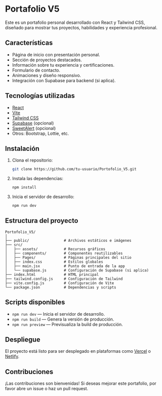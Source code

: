 # Portafolio V5

Este es un portafolio personal desarrollado con React y Tailwind CSS, diseñado para mostrar tus proyectos, habilidades y experiencia profesional.

## Características

- Página de inicio con presentación personal.
- Sección de proyectos destacados.
- Información sobre tu experiencia y certificaciones.
- Formulario de contacto.
- Animaciones y diseño responsivo.
- Integración con Supabase para backend (si aplica).

## Tecnologías utilizadas

- [React](https://reactjs.org/)
- [Vite](https://vitejs.dev/)
- [Tailwind CSS](https://tailwindcss.com/)
- [Supabase](https://supabase.com/) (opcional)
- [SweetAlert](https://sweetalert.js.org/) (opcional)
- Otros: Bootstrap, Lottie, etc.

## Instalación

1. Clona el repositorio:
   ```bash
   git clone https://github.com/tu-usuario/Portofolio_V5.git
   ```
2. Instala las dependencias:
   ```bash
   npm install
   ```
3. Inicia el servidor de desarrollo:
   ```bash
   npm run dev
   ```

## Estructura del proyecto

```
Portofolio_V5/
│
├── public/                # Archivos estáticos e imágenes
├── src/
│   ├── assets/            # Recursos gráficos
│   ├── components/        # Componentes reutilizables
│   ├── Pages/             # Páginas principales del sitio
│   ├── index.css          # Estilos globales
│   ├── main.jsx           # Punto de entrada de la app
│   └── supabase.js        # Configuración de Supabase (si aplica)
├── index.html             # HTML principal
├── tailwind.config.js     # Configuración de Tailwind
├── vite.config.js         # Configuración de Vite
└── package.json           # Dependencias y scripts
```

## Scripts disponibles

- `npm run dev` — Inicia el servidor de desarrollo.
- `npm run build` — Genera la versión de producción.
- `npm run preview` — Previsualiza la build de producción.

## Despliegue

El proyecto está listo para ser desplegado en plataformas como [Vercel](https://vercel.com/) o [Netlify](https://www.netlify.com/).

## Contribuciones

¡Las contribuciones son bienvenidas! Si deseas mejorar este portafolio, por favor abre un issue o haz un pull request.

